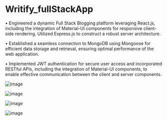 # Writify_fullStackApp

• Engineered a dynamic Full Stack Blogging platform leveraging React.js, including the integration of Material-UI components for responsive client-side rendering. Utilized Express.js to construct a robust server architecture.

• Established a seamless connection to MongoDB using Mongoose for efficient data storage and retrieval, ensuring optimal performance of the web application.

• Implemented JWT authentication for secure user access and incorporated RESTful APIs, including the integration of Material-UI components, to enable effective communication between the client and server components.

![image](https://github.com/KarthikhKamath/Writify_fullStackApp/assets/74257697/d64dfb96-4d1e-44c6-b8d6-29876e65509b)

![image](https://github.com/KarthikhKamath/Writify_fullStackApp/assets/74257697/f4ab267b-d079-4653-8942-75963ec5f524)

![image](https://github.com/KarthikhKamath/Writify_fullStackApp/assets/74257697/297f9c77-7f3f-44b0-8748-ebb895653464)

![image](https://github.com/KarthikhKamath/Writify_fullStackApp/assets/74257697/fb280064-9b55-460a-aacd-bb0db892d9e0)



